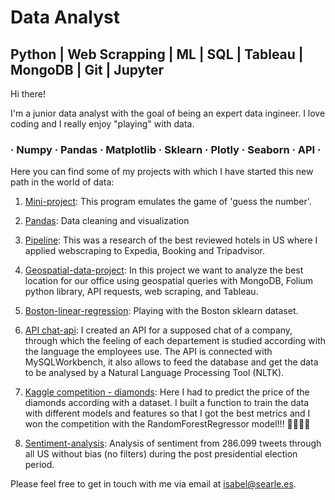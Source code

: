 # Data Analyst

## Python | Web Scrapping | ML | SQL | Tableau | MongoDB | Git | Jupyter 


Hi there!

I'm a junior data analyst with the goal of being an expert data ingineer. I love coding and I really enjoy "playing" with data. 

###  · Numpy · Pandas · Matplotlib · Sklearn · Plotly · Seaborn · API ·

Here you can find some of my projects with which I have started this new path in the world of data:


1. [Mini-project](https://github.com/isabel-searle/mini-project): This program emulates the game of 'guess the number'. 

2. [Pandas](https://github.com/isabel-searle/pandas-project): Data cleaning and visualization

3. [Pipeline](https://github.com/isabel-searle/pipelines-project): This was a research of the best reviewed hotels in US where I applied webscraping to Expedia, Booking and Tripadvisor.

4. [Geospatial-data-project](https://github.com/isabel-searle/geospatial-data-project): In this project we want to analyze the best location for our office using geospatial queries with MongoDB, Folium python library, API requests, web scraping, and Tableau.

5. [Boston-linear-regression](https://github.com/isabel-searle/boston-linear-regression): Playing with the Boston sklearn dataset.

6. [API chat-api](https://github.com/isabel-searle/chat-api): I created an API for a supposed chat of a company, through which the feeling of each departement is studied according with the language the employees use. The API is connected with MySQLWorkbench, it also allows to feed the database and get the data to be analysed by a Natural Language Processing Tool (NLTK).

7. [Kaggle competition - diamonds](https://github.com/isabel-searle/diamonds): Here I had to predict the price of the diamonds according with a dataset. I built a function to train the data with different models and features so that I got the best metrics and I won the competition with the RandomForestRegressor model!!! 🚀🚀🚀🚀

8. [Sentiment-analysis](https://github.com/isabel-searle/sentiment-analysis): Analysis of sentiment from 286.099 tweets through all US without bias (no filters) during the post presidential election period. 


Please feel free to get in touch with me via email at isabel@searle.es. 
